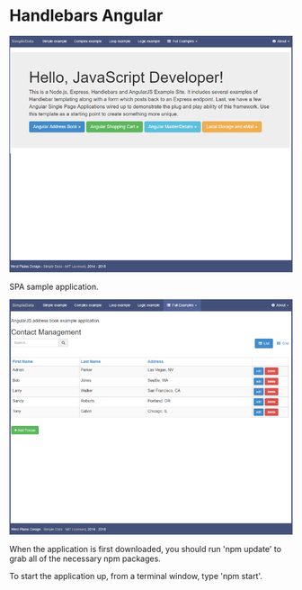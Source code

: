 Handlebars Angular
==================

![alt text](homepage.PNG "Home Page")

SPA sample application.

![alt text](addressbook.PNG "SPA Demo")

When the application is first downloaded, you should run 'npm update' to grab all of the necessary
npm packages.

To start the application up, from a terminal window, type 'npm start'.
